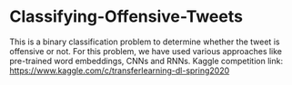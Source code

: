 # Classifying-Offensive-Tweets
This is a binary classification problem to determine whether the tweet is offensive or not.
For this problem, we have used various approaches like pre-trained word embeddings, CNNs and RNNs.
Kaggle competition link: https://www.kaggle.com/c/transferlearning-dl-spring2020
